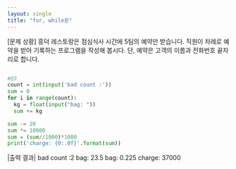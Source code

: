 ```yaml
---
layout: single
title: "for, while문"
---
```


[문제 상황] 
 흥덕 레스토랑은 점심식사 시간에 5팀의 예약만 받습니다. 직원이 차례로 예약을 받아 기록하는 프로그램을 작성해 봅시다.   단, 예약은 고객의 이름과 전화번호 끝자리로 합니다. 

~~~python

#Q3
count = int(input('bad count :'))
sum = 0
for i in range(count):
  kg = float(input("bag: "))
  sum += kg

sum -= 20
sum *= 10000
sum = (sum//1000)*1000
print('charge: {0:.0f}'.format(sum))
~~~

|출력 결과|
bad count :2
bag: 23.5
bag: 0.225
charge: 37000
